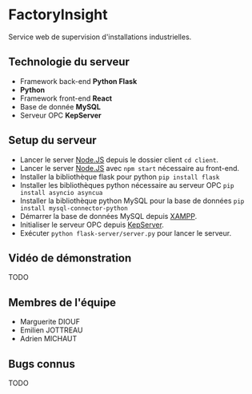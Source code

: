 # FactoryInsight

Service web de supervision d'installations industrielles.

## Technologie du serveur

- Framework back-end **Python Flask**
- **Python**
- Framework front-end **React**
- Base de donnée **MySQL**
- Serveur OPC **KepServer**

## Setup du serveur
- Lancer le server [Node.JS](https://nodejs.org/en/download/current) depuis le dossier client `cd client`.
- Lancer le server [Node.JS](https://nodejs.org/en/download/current) avec `npm start` nécessaire au front-end.
- Installer la bibliothèque flask pour python `pip install flask`
- Installer les bibliothèques python nécessaire au serveur OPC `pip install asyncio asyncua`
- Installer la bibliothèque python MySQL pour la base de données `pip install mysql-connector-python`
- Démarrer la base de données MySQL depuis [XAMPP](https://www.apachefriends.org/fr/download.html).                  
- Initialiser le serveur OPC depuis [KepServer](https://www.kepware.fr/produit/kepserverex/).
- Exécuter `python flask-server/server.py` pour lancer le serveur.

## Vidéo de démonstration

TODO

## Membres de l'équipe

- Marguerite DIOUF
- Emilien JOTTREAU
- Adrien MICHAUT

## Bugs connus

TODO
